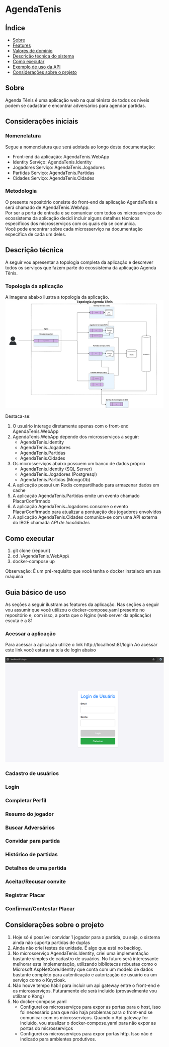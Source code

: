 # AgendaTenis
## Índice

- [Sobre](#sobre)
- [Features](#features)
- [Valores de domínio](#valores_dominio)
- [Descrição técnica do sistema](#descricao_tecnica)
- [Como executar](#como_executar)
- [Exemplo de uso da API](#exemplo_uso)
- [Considerações sobre o projeto](#consideracoes)

## Sobre<a name = "sobre"></a>

Agenda Tênis é uma aplicação web na qual tênista de todos os níveis podem se cadastrar e encontrar adversários para agendar partidas.

## Considerações iniciais
### Nomenclatura
Segue a nomenclatura que será adotada ao longo desta documentação:
- Front-end da aplicação: AgendaTenis.WebApp
- Identity Serviço: AgendaTenis.Identity
- Jogadores Serviço: AgendaTenis.Jogadores  
- Partidas Serviço: AgendaTenis.Partidas
- Cidades Serviço: AgendaTenis.Cidades

### Metodologia
O presente repositório consiste do front-end da aplicação AgendaTenis e será chamado de AgendaTenis.WebApp.\
Por ser a porta de entrada e se comunicar com todos os microsserviços do ecossistema da aplicação decidi incluir alguns detalhes técnicos específicos dos microsserviços com os quais ela se comunica.\
Você pode encontrar sobre cada microsserviço na documentação específica de cada um deles.

## Descrição técnica
A seguir vou apresentar a topologia completa da aplicação e descrever todos os serviços que fazem parte do ecossistema da aplicação Agenda Tênis.

### Topologia da aplicação
A imagens abaixo ilustra a topologia da aplicação.
![Topologia da aplicação](./imagens/topologia.png)

Destaca-se:
1. O usuário interage diretamente apenas com o front-end AgendaTenis.WebApp
2. AgendaTenis.WebApp depende dos microsserviços a seguir:
    - AgendaTenis.Identity
    - AgendaTenis.Jogadores
    - AgendaTenis.Partidas
    - AgendaTenis.Cidades
3. Os microsserviços abaixo possuem um banco de dados próprio
    - AgendaTenis.Identity (SQL Server)
    - AgendaTenis.Jogadores (Postgresql)
    - AgendaTenis.Partidas (MongoDb)
4. A aplicação possui um Redis compartilhado para armazenar dados em cache
5. A aplicação AgendaTenis.Partidas emite um evento chamado PlacarConfirmado
6. A aplicação AgendaTenis.Jogadores consome o evento PlacarConfirmado para atualizar a pontuação dos jogadores envolvidos
7. A aplicação AgendaTenis.Cidades comunica-se com uma API externa do IBGE chamada *API de localidades*

## Como executar <a name = "como_executar"></a>
1. git clone {repourl}
2. cd .\AgendaTenis.WebApp\
3. docker-compose up

Observação: É um pré-requisito que você tenha o docker instalado em sua máquina

## Guia básico de uso
As seções a seguir ilustram as features da aplicação.
Nas seções a seguir vou assumir que você utilizou o docker-compose.yaml presente no repositório e, com isso, a porta que o Nginx (web server da aplicação) escuta é a 81

### Acessar a aplicação
Para acessar a aplicação utilize o link http://localhost:81/login
Ao acessar este link você estará na tela de login abaixo

![Tela de login](./imagens/acessar_aplicacao.png)

### Cadastro de usuários

### Login

### Completar Perfil

### Resumo do jogador

### Buscar Adversários

### Convidar para partida

### Histórico de partidas

### Detalhes de uma partida

### Aceitar/Recusar convite

### Registrar Placar

### Confirmar/Contestar Placar

## Considerações sobre o projeto <a name = "consideracoes"></a>
1. Hoje só é possível convidar 1 jogador para a partida, ou seja, o sistema ainda não suporta partidas de duplas
2. Ainda não criei testes de unidade. É algo que está no backlog.
3. No microsserviço AgendaTenis.Identity, criei uma implementação bastante simples de cadastro de usuários. 
   No futuro será interessante melhorar esta implementação, utilizando bibliotecas robustas como o Microsoft.AspNetCore.Identity que conta com um modelo de dados bastante completo para autenticação e autorização de usuário ou um serviço como o Keycloak.
4. Não houve tempo hábil para incluir um api gateway entre o front-end e os microsserviços. Futuramente ele será incluído (provavelmente vou utilizar o Kong)
5. No docker-compose.yaml
   - Configurei os microsserviços para expor as portas para o host, isso foi necessário para que não haja problemas para o front-end se comunicar com os microsserviços. Quando o Api gateway for incluído, vou atualizar o docker-compose.yaml para não expor as portas do microsserviços
   - Configurei os microsserviços para expor portas http. Isso não é indicado para ambientes produtivos.
